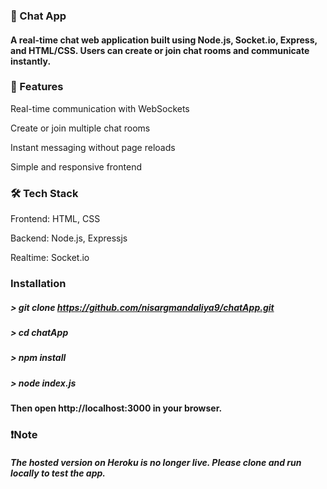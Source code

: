 
### 📱 Chat App

#### A real-time chat web application built using Node.js, Socket.io, Express, and HTML/CSS. Users can create or join chat rooms and communicate instantly.

### 🚀 Features

Real-time communication with WebSockets

Create or join multiple chat rooms

Instant messaging without page reloads

Simple and responsive frontend
### 🛠️ Tech Stack

Frontend: HTML, CSS

Backend: Node.js, Expressjs

Realtime: Socket.io
### Installation
##### > git clone https://github.com/nisargmandaliya9/chatApp.git
##### > cd chatApp
##### > npm install
##### > node index.js
#### Then open http://localhost:3000 in your browser.
### ❗Note
##### The hosted version on Heroku is no longer live. Please clone and run locally to test the app.
